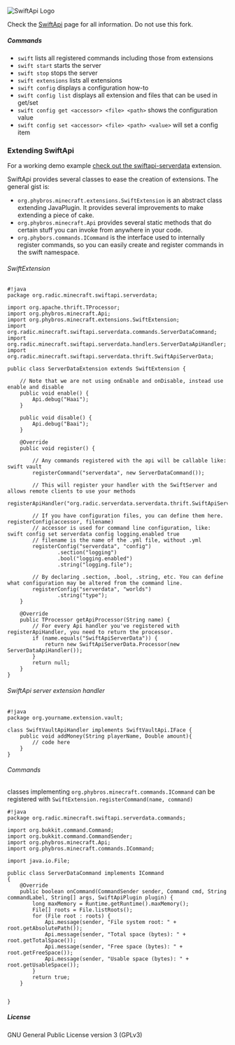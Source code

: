 ![SwiftApi Logo](https://dev.bukkit.org/media/images/62/892/SwiftApi-256.png "SwiftApi is an Apache Thrift based API for your Bukkit server")

Check the [SwiftApi](https://bitbucket.org/phybros/swiftapi) page for all information. Do not use this fork.

##### Commands
- `swift` lists all registered commands including those from extensions
- `swift start` starts the server
- `swift stop` stops the server
- `swift extensions` lists all extensions
- `swift config` displays a configuration how-to
- `swift config list` displays all extension and files that can be used in get/set
- `swift config get <accessor> <file> <path>` shows the configuration value
- `swift config set <accessor> <file> <path> <value>` will set a config item

### Extending SwiftApi

For a working demo example [check out the swiftapi-serverdata](https://bitbucket.org/robinradic/swiftapi-serverdata) extension.
 
SwiftApi provides several classes to ease the creation of extensions. The general gist is:

- `org.phybros.minecraft.extensions.SwiftExtension` is an abstract class extending JavaPlugin. It provides several improvements to make extending a piece of cake.
- `org.phybros.minecraft.Api` provides several static methods that do certain stuff you can invoke from anywhere in your code.
- `org.phybors.commands.ICommand` is the interface used to internally register commands, so you can easily create and register commands in the swift namespace.
 
###### SwiftExtension
```
#!java
package org.radic.minecraft.swiftapi.serverdata;

import org.apache.thrift.TProcessor;
import org.phybros.minecraft.Api;
import org.phybros.minecraft.extensions.SwiftExtension;
import org.radic.minecraft.swiftapi.serverdata.commands.ServerDataCommand;
import org.radic.minecraft.swiftapi.serverdata.handlers.ServerDataApiHandler;
import org.radic.minecraft.swiftapi.serverdata.thrift.SwiftApiServerData;

public class ServerDataExtension extends SwiftExtension {

    // Note that we are not using onEnable and onDisable, instead use enable and disable
    public void enable() {
        Api.debug("Haai");
    }

    public void disable() {
        Api.debug("Baai");
    }

    @Override
    public void register() {
    
        // Any commands registered with the api will be callable like: swift vault
        registerCommand("serverdata", new ServerDataCommand());
        
        // This will register your handler with the SwiftServer and allows remote clients to use your methods
        registerApiHandler("org.radic.serverdata.serverdata.thrift.SwiftApiServerData");
        
        // If you have configuration files, you can define them here. registerConfig(accessor, filename)
        // accessor is used for command line configuration, like: swift config set serverdata config logging.enabled true
        // filename is the name of the .yml file, without .yml
        registerConfig("serverdata", "config")
                .section("logging")
                .bool("logging.enabled")
                .string("logging.file");
        
        // By declaring .section, .bool, .string, etc. You can define what configuration may be altered from the command line.        
        registerConfig("serverdata", "worlds")
                .string("type");
    }

    @Override
    public TProcessor getApiProcessor(String name) {
        // For every Api handler you've registered with registerApiHandler, you need to return the processor.
        if (name.equals("SwiftApiServerData")) {
            return new SwiftApiServerData.Processor(new ServerDataApiHandler());
        }
        return null;
    }
}
```

###### SwiftApi server extension handler
```
#!java
package org.yourname.extension.vault;

class SwiftVaultApiHandler implements SwiftVaultApi.IFace {
    public void addMoney(String playerName, Double amount){
        // code here
    }
}
```


###### Commands
classes implementing `org.phybros.minecraft.commands.ICommand` can be registered with `SwiftExtension.registerCommand(name, command)`
```
#!java
package org.radic.minecraft.swiftapi.serverdata.commands;

import org.bukkit.command.Command;
import org.bukkit.command.CommandSender;
import org.phybros.minecraft.Api;
import org.phybros.minecraft.commands.ICommand;

import java.io.File;

public class ServerDataCommand implements ICommand
{
    @Override
    public boolean onCommand(CommandSender sender, Command cmd, String commandLabel, String[] args, SwiftApiPlugin plugin) {
        long maxMemory = Runtime.getRuntime().maxMemory();
        File[] roots = File.listRoots();
        for (File root : roots) {
            Api.message(sender, "File system root: " + root.getAbsolutePath());
            Api.message(sender, "Total space (bytes): " + root.getTotalSpace());
            Api.message(sender, "Free space (bytes): " + root.getFreeSpace());
            Api.message(sender, "Usable space (bytes): " + root.getUsableSpace());
        }
        return true;
    }


}
```


##### License
GNU General Public License version 3 (GPLv3)